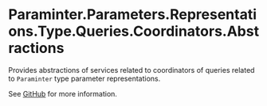 # Paraminter.Parameters.Representations.Type.Queries.Coordinators.Abstractions

Provides abstractions of services related to coordinators of queries related to `Paraminter` type parameter representations.

See [GitHub](https://github.com/Paraminter/Paraminter.Parameters.Representations.Type) for more information.